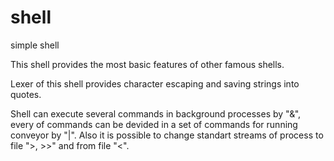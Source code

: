 # shell
simple shell

This shell provides the most basic features of other famous shells.

Lexer of this shell provides character escaping and saving strings into quotes.

Shell can execute several commands in background processes by "&", every of commands can be
devided in a set of commands for running conveyor by "|". Also it is possible to change 
standart streams of process to file ">, >>" and from file "<".
